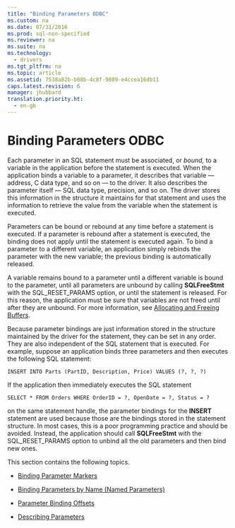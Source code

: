 ```yaml
---
title: "Binding Parameters ODBC"
ms.custom: na
ms.date: 07/31/2016
ms.prod: sql-non-specified
ms.reviewer: na
ms.suite: na
ms.technology: 
  - drivers
ms.tgt_pltfrm: na
ms.topic: article
ms.assetid: 7538a82b-b08b-4c8f-9809-e4ccea16db11
caps.latest.revision: 6
manager: jhubbard
translation.priority.ht: 
  - en-gb
---
```

# Binding Parameters ODBC
Each parameter in an SQL statement must be associated, or *bound,* to a variable in the application before the statement is executed. When the application binds a variable to a parameter, it describes that variable — address, C data type, and so on — to the driver. It also describes the parameter itself — SQL data type, precision, and so on. The driver stores this information in the structure it maintains for that statement and uses the information to retrieve the value from the variable when the statement is executed.  
  
 Parameters can be bound or rebound at any time before a statement is executed. If a parameter is rebound after a statement is executed, the binding does not apply until the statement is executed again. To bind a parameter to a different variable, an application simply rebinds the parameter with the new variable; the previous binding is automatically released.  
  
 A variable remains bound to a parameter until a different variable is bound to the parameter, until all parameters are unbound by calling **SQLFreeStmt** with the SQL_RESET_PARAMS option, or until the statement is released. For this reason, the application must be sure that variables are not freed until after they are unbound. For more information, see [Allocating and Freeing Buffers](../content/Allocating-and-Freeing-Buffers.md).  
  
 Because parameter bindings are just information stored in the structure maintained by the driver for the statement, they can be set in any order. They are also independent of the SQL statement that is executed. For example, suppose an application binds three parameters and then executes the following SQL statement:  
  
```  
INSERT INTO Parts (PartID, Description, Price) VALUES (?, ?, ?)  
```  
  
 If the application then immediately executes the SQL statement  
  
```  
SELECT * FROM Orders WHERE OrderID = ?, OpenDate = ?, Status = ?  
```  
  
 on the same statement handle, the parameter bindings for the **INSERT** statement are used because those are the bindings stored in the statement structure. In most cases, this is a poor programming practice and should be avoided. Instead, the application should call **SQLFreeStmt** with the SQL_RESET_PARAMS option to unbind all the old parameters and then bind new ones.  
  
 This section contains the following topics.  
  
-   [Binding Parameter Markers](../content/Binding-Parameter-Markers.md)  
  
-   [Binding Parameters by Name (Named Parameters)](../content/Binding-Parameters-by-Name--Named-Parameters-.md)  
  
-   [Parameter Binding Offsets](../content/Parameter-Binding-Offsets.md)  
  
-   [Describing Parameters](../content/Describing-Parameters.md)